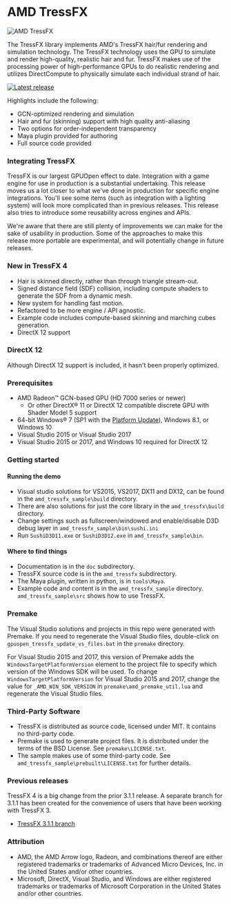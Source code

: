 # AMD TressFX

![AMD TressFX](http://gpuopen-effects.github.io/media/effects/tressfx4_screenshot_medium.jpg)

The TressFX library implements AMD's TressFX hair/fur rendering and simulation technology. The TressFX technology uses the GPU to simulate and render high-quality, realistic hair and fur. TressFX makes use of the processing power of high-performance GPUs to do realistic rendering and utilizes DirectCompute to physically simulate each individual strand of hair.

<div>
  <a href="https://github.com/GPUOpen-Effects/TressFX/releases/latest/"><img src="http://gpuopen-effects.github.io/media/latest-release-button.svg" alt="Latest release" title="Latest release"></a>
</div>

Highlights include the following:
* GCN-optimized rendering and simulation
* Hair and fur (skinning) support with high quality anti-aliasing
* Two options for order-independent transparency
* Maya plugin provided for authoring
* Full source code provided

### Integrating TressFX

TressFX is our largest GPUOpen effect to date. Integration with a game engine for use in production is a substantial undertaking.  This release moves us a lot closer to what we've done in production for specific engine integrations.  You'll see some items (such as integration with a lighting system) will look more complicated than in previous releases. This release also tries to introduce some reusability across engines and APIs.  

We're aware that there are still plenty of improvements we can make for the sake of usability in production.  Some of the approaches to make this release more portable are experimental, and will potentially change in future releases.

### New in TressFX 4
* Hair is skinned directly, rather than through triangle stream-out.
* Signed distance field (SDF) collision, including compute shaders to generate the SDF from a dynamic mesh.
* New system for handling fast motion.
* Refactored to be more engine / API agnostic.
* Example code includes compute-based skinning and marching cubes generation.
* DirectX 12 support

### DirectX 12
Although DirectX 12 support is included, it hasn't been properly optimized.


### Prerequisites
* AMD Radeon&trade; GCN-based GPU (HD 7000 series or newer)
  * Or other DirectX&reg; 11 or DirectX 12 compatible discrete GPU with Shader Model 5 support
* 64-bit Windows&reg; 7 (SP1 with the [Platform Update](https://msdn.microsoft.com/en-us/library/windows/desktop/jj863687.aspx)), Windows 8.1, or Windows 10
* Visual Studio 2015 or Visual Studio 2017
* Visual Studio 2015 or 2017, and Windows 10 required for DirectX 12

### Getting started

#### Running the demo
* Visual studio solutions for VS2015, VS2017, DX11 and DX12, can be found in the `amd_tressfx_sample\build` directory.
* There are also solutions for just the core library in the `amd_tressfx\build` directory.
* Change settings such as fullscreen/windowed and enable/disable D3D debug layer in `amd_tressfx_sample\bin\sushi.ini`
* Run `SushiD3D11.exe` or `SushiD3D12.exe` in `amd_tressfx_sample\bin`.

#### Where to find things
* Documentation is in the `doc` subdirectory.
* TressFX source code is in the `amd_tressfx` subdirectory.  
* The Maya plugin, written in python, is in `tools\Maya`.
* Example code and content is in the `amd_tressfx_sample` directory. `amd_tressfx_sample\src` shows how to use TressFX.


### Premake
The Visual Studio solutions and projects in this repo were generated with Premake. If you need to regenerate the Visual Studio files, double-click on `gpuopen_tressfx_update_vs_files.bat` in the `premake` directory.

For Visual Studio 2015 and 2017, this version of Premake adds the `WindowsTargetPlatformVersion` element to the project file to specify which version of the Windows SDK will be used. To change `WindowsTargetPlatformVersion` for Visual Studio 2015 and 2017, change the value for `_AMD_WIN_SDK_VERSION` in `premake\amd_premake_util.lua` and regenerate the Visual Studio files.

### Third-Party Software
* TressFX is distributed as source code, licensed under MIT.  It contains no third-party code.
* Premake is used to generate project files.  It is distributed under the terms of the BSD License. See `premake\LICENSE.txt`.
* The sample makes use of some third-party code.  See `amd_tressfx_sample\prebuilt\LICENSE.txt` for further details.

### Previous releases
TressFX 4 is a big change from the prior 3.1.1 release. A separate
branch for 3.1.1 has been created for the convenience of users that have
been working with TressFX 3.
* [TressFX 3.1.1 branch](https://github.com/GPUOpen-Effects/TressFX/tree/3.1.1)

### Attribution
* AMD, the AMD Arrow logo, Radeon, and combinations thereof are either registered trademarks or trademarks of Advanced Micro Devices, Inc. in the United States and/or other countries.
* Microsoft, DirectX, Visual Studio, and Windows are either registered trademarks or trademarks of Microsoft Corporation in the United States and/or other countries.
